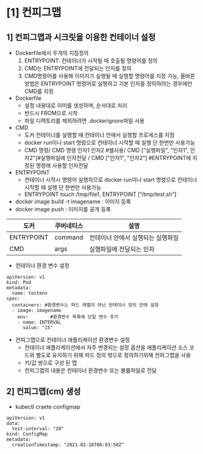 # [1] 컨피그맵
## 1] 컨피그맵과 시크릿을 이용한 컨테이너 설정
- Dockerfile에서 두개의 지침정의
	1. ENTRYPOINT: 컨테이너가 시작될 때 호출될 명령어를 정의
	2. CMD는 ENTRYPOINT에 전달되는 인자를 정의
	3. CMD명령어를 사용해 이미지가 실행될 때 실행할 명령어를 지정 가능, 올바른 방법은 ENTRYPOINT 명령어로 실행하고 기본 인자를 정의하려는 경우에만 CMD를 지정
- Dockerfile
	- 설정 내용대로 이미를 생성하며, 순서대로 처리
	- 반드시 FROM으로 시작
	- 파일 디렉토리를 제외하려면 .dockerignore파일 사용
- CMD
	- 도커 컨테이너를 실행할 때 컨테이너 안에서 실행할 프로세스를 지정
	- docker run이나 start 명령으로 컨테이너 시작할 때 실행 단 한번만 사용가능
	- CMD 명령/ CMD 명령 인자1 인자2 #쉘사용/ CMD ["실행파일", "인자1", 인자2"]#실행파일에 인자전달 / CMD ["인자1", "인자2"] #ENTRYPOINT에 지정된 명령에 사용할 인자전달
- ENTRYPOINT
	- 컨테이너 시작시 명령어 실행하므로 docker run이나 start 명령으로 컨테이너 시작할 때 실행 단 한번만 사용가능
	- ENTRYPOINT touch /tmp/file1, ENTRYPOINT [“/tmp/test.sh”]
- docker image build -t imagename : 이미지 등록
- docker image push : 이미지를 공개 등록

|도커|쿠버네티스|설명|
|------|---|---|
|ENTRYPOINT|command|컨테이너 안에서 실행되는 실행파일|
|CMD|args|실행파일에 전달되는 인자|

- 컨테이너 환경 변수 설정
```
apiVersion: v1
kind: Pod
metadata:
  name: testenv
spec:
  containers: #환경변수는 파드 레벨이 아닌 컨테이너 정의 안에 설정
  - image: imagename
    env: 		#환경변수 목록에 단일 변수 추가
    - name: INTERVAL
      value: "15"
```
- 컨피그맵으로 컨테이너 애플리케이션 환경변수 설정
	- 컨테이너 애플리케이션에서 자주 변경되는 설정 옵션을 애플리케이션 소스 코드와 별도로 유지하기 위해 파드 정의 밖으로 정의하기위해 컨피그맵을 사용
	- 키/값 쌍으로 구성 된 맵
	- 컨피그맵의 내용은 컨테이녀 환경변수 또는 볼륨파일로 전달
## 2] 컨피그맵(cm) 생성	
- kubectl craete configmap
```
apiVersion: v1
data:
  test-interval: "20"
kind: ConfigMap
metadata:
  creationTimestamp: "2021-02-16T06:03:50Z"
```
